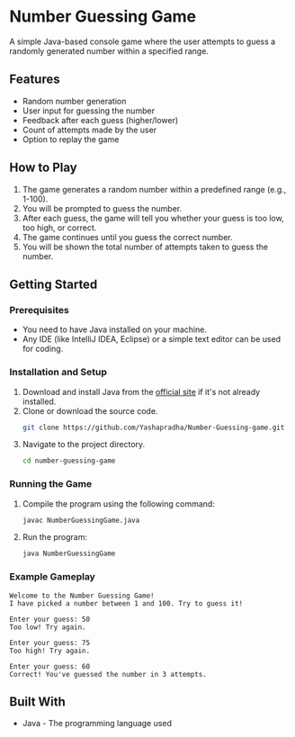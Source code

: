 # Number Guessing Game

A simple Java-based console game where the user attempts to guess a randomly generated number within a specified range.

## Features
- Random number generation
- User input for guessing the number
- Feedback after each guess (higher/lower)
- Count of attempts made by the user
- Option to replay the game

## How to Play
1. The game generates a random number within a predefined range (e.g., 1-100).
2. You will be prompted to guess the number.
3. After each guess, the game will tell you whether your guess is too low, too high, or correct.
4. The game continues until you guess the correct number.
5. You will be shown the total number of attempts taken to guess the number.

## Getting Started

### Prerequisites
- You need to have Java installed on your machine.
- Any IDE (like IntelliJ IDEA, Eclipse) or a simple text editor can be used for coding.

### Installation and Setup
1. Download and install Java from the [official site](https://www.oracle.com/java/technologies/javase-downloads.html) if it's not already installed.
2. Clone or download the source code.
   ```bash
   git clone https://github.com/Yashapradha/Number-Guessing-game.git
   ```
3. Navigate to the project directory.
   ```bash
   cd number-guessing-game
   ```

### Running the Game
1. Compile the program using the following command:
   ```bash
   javac NumberGuessingGame.java
   ```
2. Run the program:
   ```bash
   java NumberGuessingGame
   ```

### Example Gameplay
```
Welcome to the Number Guessing Game!
I have picked a number between 1 and 100. Try to guess it!

Enter your guess: 50
Too low! Try again.

Enter your guess: 75
Too high! Try again.

Enter your guess: 60
Correct! You've guessed the number in 3 attempts.
```

## Built With
- Java - The programming language used
